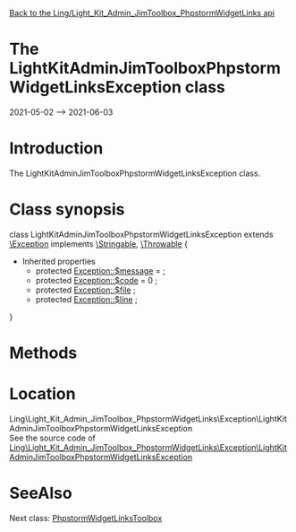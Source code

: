 [Back to the Ling/Light_Kit_Admin_JimToolbox_PhpstormWidgetLinks api](https://github.com/lingtalfi/Light_Kit_Admin_JimToolbox_PhpstormWidgetLinks/blob/master/doc/api/Ling/Light_Kit_Admin_JimToolbox_PhpstormWidgetLinks.md)



The LightKitAdminJimToolboxPhpstormWidgetLinksException class
================
2021-05-02 --> 2021-06-03






Introduction
============

The LightKitAdminJimToolboxPhpstormWidgetLinksException class.



Class synopsis
==============


class <span class="pl-k">LightKitAdminJimToolboxPhpstormWidgetLinksException</span> extends [\Exception](http://php.net/manual/en/class.exception.php) implements [\Stringable](https://wiki.php.net/rfc/stringable), [\Throwable](http://php.net/manual/en/class.throwable.php) {

- Inherited properties
    - protected  [Exception::$message](#property-message) =  ;
    - protected  [Exception::$code](#property-code) = 0 ;
    - protected  [Exception::$file](#property-file) ;
    - protected  [Exception::$line](#property-line) ;

}






Methods
==============






Location
=============
Ling\Light_Kit_Admin_JimToolbox_PhpstormWidgetLinks\Exception\LightKitAdminJimToolboxPhpstormWidgetLinksException<br>
See the source code of [Ling\Light_Kit_Admin_JimToolbox_PhpstormWidgetLinks\Exception\LightKitAdminJimToolboxPhpstormWidgetLinksException](https://github.com/lingtalfi/Light_Kit_Admin_JimToolbox_PhpstormWidgetLinks/blob/master/Exception/LightKitAdminJimToolboxPhpstormWidgetLinksException.php)



SeeAlso
==============
Next class: [PhpstormWidgetLinksToolbox](https://github.com/lingtalfi/Light_Kit_Admin_JimToolbox_PhpstormWidgetLinks/blob/master/doc/api/Ling/Light_Kit_Admin_JimToolbox_PhpstormWidgetLinks/Light_Kit_Admin/JimToolbox/PhpstormWidgetLinksToolbox.md)<br>
